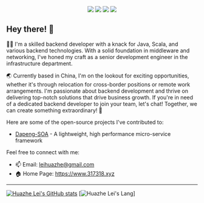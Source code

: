 <p align="center">
  <img src="https://img.shields.io/badge/Location-China-ff69b4">
  <img src="https://img.shields.io/badge/Expertise-Java%20%7C%20Scala%20%7C%20Middleware-blueviolet">
  <img src="https://img.shields.io/badge/Role-Senior%20Developer-yellow">
  <img src="https://img.shields.io/badge/Availability-Relocation%20%7C%20Remote-green">
</p>

## Hey there! 👋 

🧑‍💻 I'm a skilled backend developer with a knack for Java, Scala, and various backend technologies. With a solid foundation in middleware and networking, I've honed my craft as a senior development engineer in the infrastructure department.

🌏 Currently based in China, I'm on the lookout for exciting opportunities, whether it's through relocation for cross-border positions or remote work arrangements. 
I'm passionate about backend development and thrive on delivering top-notch solutions that drive business growth.
If you're in need of a dedicated backend developer to join your team, let's chat! Together, we can create something extraordinary! 🚀

Here are some of the open-source projects I've contributed to:
- [Dapeng-SOA](http://github.com/dapeng-soa/dapeng-soa/) - A lightweight, high performance micro-service framework

Feel free to connect with me:

- 📫 Email: leihuazhe@gmail.com
- 🏠 Home Page: https://www.317318.xyz  

---

[//]: # (https://github-rm-stats-git-main-leihuazhe.vercel.app/api?username=leihuazhe&show_icons=true&include_all_commits=true&hide_border=true&theme=gruvbox")

[![Huazhe Lei's GitHub stats](https://github-rm-stats-git-main-leihuazhe.vercel.app/api?username=leihuazhe&show_icons=true&include_all_commits=true&hide_border=true&theme=gruvbox)](https://github.com/anuraghazra/github-readme-stats)    [![Huazhe Lei's Lang](https://github-readme-stats.vercel.app/api/top-langs/?username=leihuazhe&layout=compact&langs_count=10&hide=html,javascript,css,freemarker&hide_border=true&theme=gruvbox)]
